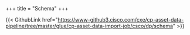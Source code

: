 +++
title = "Schema"
+++

{{< GithubLink href="https://www-github3.cisco.com/cxe/cp-asset-data-pipeline/tree/master/glue/cp-asset-data-import-job/csco/dp/schema" >}}
